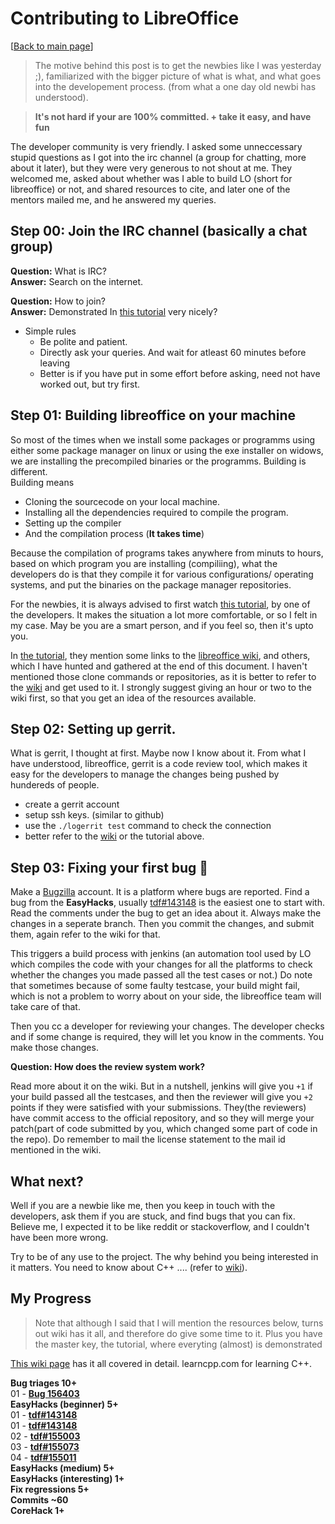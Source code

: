 # Contributing to LibreOffice

<!-- https://github.com/gautamsahil1947/blog/blob/main/files/01.md -->

[[Back to main page](https://github.com/gautamsahil1947/blog)]

> The motive behind this post is to get the newbies like I was yesterday ;), familiarized with the bigger picture of
> what is what, and what goes into the developement process. (from what a one day old newbi has understood).

> **It's not hard if your are 100% committed. + take it easy, and have fun** <br>

The developer community is very friendly. I asked some unneccessary stupid questions as I got into the
irc channel (a group for chatting, more about it later), but they were very generous to not shout at me. They
welcomed me, asked about whether was I able to build LO (short for libreoffice) or not, and shared resources
to cite, and later one of the mentors mailed me, and he answered my queries.

## Step 00: Join the IRC channel (basically a chat group)

**Question:** What is IRC? <br>
**Answer:** Search on the internet. <br>

**Question:** How to join? <br>
**Answer:** Demonstrated In [this tutorial](https://www.youtube.com/watch?v=whHBiTwstWI) very nicely?

- Simple rules
  - Be polite and patient.
  - Directly ask your queries. And wait for atleast 60 minutes before leaving
  - Better is if you have put in some effort before asking, need not have worked out, but try first.

## Step 01: Building libreoffice on your machine

So most of the times when we install some packages or programms using either some package manager on linux or
using the exe installer on widows, we are installing the precompiled binaries or the programms. Building is
different. <br> Building means

- Cloning the sourcecode on your local machine.
- Installing all the dependencies required to compile the program.
- Setting up the compiler
- And the compilation process (**It takes time**)

Because the compilation of programs takes anywhere from minuts to hours, based on which program you are
installing (compiliing), what the developers do is that they compile it for various configurations/ operating
systems, and put the binaries on the package manager repositories. <br>

For the newbies, it is always advised to first watch [this tutorial](https://www.youtube.com/watch?v=whHBiTwstWI), by one of the developers. It makes
the situation a lot more comfortable, or so I felt in my case. May be you are a smart person, and if you
feel so, then it's upto you. <br>

In [the tutorial](https://www.youtube.com/watch?v=whHBiTwstWI), they mention some links to the [libreoffice wiki](https://wiki.documentfoundation.org/), and others, which I have hunted and gathered
at the end of this document. I haven't mentioned those clone commands or repositories, as it is better to refer to
the [wiki](https://wiki.documentfoundation.org/) and get used to it. I strongly suggest giving an hour or two to the wiki first, so that you get an idea
of the resources available.

## Step 02: Setting up gerrit.

What is gerrit, I thought at first. Maybe now I know about it. From what I have understood,
libreoffice, gerrit is a code review tool, which makes it easy for the developers to manage the changes being pushed
by hundereds of people.<br>

- create a gerrit account
- setup ssh keys. (similar to github)
- use the `./logerrit test` command to check the connection
- better refer to the [wiki](https://wiki.documentfoundation.org/) or the tutorial above.

## Step 03: Fixing your first bug 🐛

Make a [Bugzilla](https://bugs.documentfoundation.org/) account. It is a platform where bugs are reported. Find a bug from the **EasyHacks**,
usually [tdf#143148](https://bugs.documentfoundation.org/show_bug.cgi?id=143148) is the easiest one to start with. Read the comments under the bug to get an idea about it.
Always make the changes in a seperate branch. Then you commit the changes, and submit them, again refer to the wiki for that.
<br>

This triggers a build process with jenkins (an automation tool used by LO which compiles the code with your changes for all the platforms to check whether
the changes you made passed all the test cases or not.) Do note that sometimes because of some faulty testcase, your build might fail, which is not a problem
to worry about on your side, the libreoffice team will take care of that.
<br>

Then you cc a developer for reviewing your changes. The developer checks and if some change is required, they will let you know in the
comments. You make those changes.

**Question: How does the review system work?**

Read more about it on the wiki. But in a nutshell, jenkins will give you `+1` if your build passed all the testcases, and then the reviewer will give you `+2` points if
they were satisfied with your submissions. They(the reviewers) have commit access to the official repository, and so they will merge your
patch(part of code submitted by you, which changed some part of code in the repo). Do remember to mail the license statement to the mail id mentioned in the wiki.

## What next?

Well if you are a newbie like me, then you keep in touch with the developers, ask them if you are stuck, and find bugs that you can fix. Believe me, I expected
it to be like reddit or stackoverflow, and I couldn't have been more wrong.

Try to be of any use to the project. The why behind you being interested in it matters. You need to know about C++ .... (refer to [wiki](https://wiki.documentfoundation.org/)).

## My Progress

> Note that although I said that I will mention the resources below, turns out wiki has it all, and therefore do give some time
> to it. Plus you have the master key, the tutorial, where everyting (almost) is demonstrated

[This wiki page](https://wiki.documentfoundation.org/Development/GetInvolved) has it all covered in detail.
learncpp.com for learning C++.

**Bug triages 10+** <br>
01 - [ **Bug 156403**](https://bugs.documentfoundation.org/show_bug.cgi?id=156403)<br>
**EasyHacks (beginner) 5+**<br>
01 - [ **tdf#143148**](https://gerrit.libreoffice.org/c/core/+/154656)<br>
01 - [ **tdf#143148**](https://gerrit.libreoffice.org/c/core/+/154662)<br>
02 - [ **tdf#155003**](https://gerrit.libreoffice.org/c/core/+/155003)<br>
03 - [ **tdf#155073**](https://gerrit.libreoffice.org/c/core/+/155073)<br>
04 - [ **tdf#155011**](https://gerrit.libreoffice.org/c/core/+/155011)<br>
**EasyHacks (medium) 5+**<br>
**EasyHacks (interesting) 1+**<br>
**Fix regressions 5+**<br>
**Commits ~60**<br>
**CoreHack 1+**
